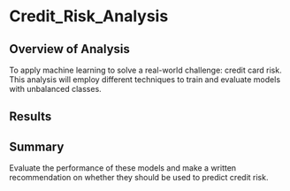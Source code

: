 # Credit_Risk_Analysis

## Overview of Analysis

To apply machine learning to solve a real-world challenge: credit card risk. This analysis will employ different techniques to train and evaluate models with unbalanced classes. 

## Results

## Summary

Evaluate the performance of these models and make a written recommendation on whether they should be used to predict credit risk.